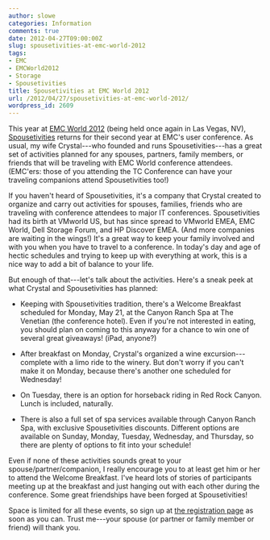 ```yaml
---
author: slowe
categories: Information
comments: true
date: 2012-04-27T09:00:00Z
slug: spousetivities-at-emc-world-2012
tags:
- EMC
- EMCWorld2012
- Storage
- Spousetivities
title: Spousetivities at EMC World 2012
url: /2012/04/27/spousetivities-at-emc-world-2012/
wordpress_id: 2609
---
```


This year at [EMC World 2012](http://www.emcworld.com) (being held once again in Las Vegas, NV), [Spousetivities](http://spousetivities.com) returns for their second year at EMC's user conference. As usual, my wife Crystal---who founded and runs Spousetivities---has a great set of activities planned for any spouses, partners, family members, or friends that will be traveling with EMC World conference attendees. (EMC'ers: those of you attending the TC Conference can have your traveling companions attend Spousetivities too!)

If you haven't heard of Spousetivities, it's a company that Crystal created to organize and carry out activities for spouses, families, friends who are traveling with conference attendees to major IT conferences. Spousetivities had its birth at VMworld US, but has since spread to VMworld EMEA, EMC World, Dell Storage Forum, and HP Discover EMEA. (And more companies are waiting in the wings!) It's a great way to keep your family involved and with you when you have to travel to a conference. In today's day and age of hectic schedules and trying to keep up with everything at work, this is a nice way to add a bit of balance to your life.

But enough of that---let's talk about the activities. Here's a sneak peek at what Crystal and Spousetivities has planned:

* Keeping with Spousetivities tradition, there's a Welcome Breakfast scheduled for Monday, May 21, at the Canyon Ranch Spa at The Venetian (the conference hotel). Even if you're not interested in eating, you should plan on coming to this anyway for a chance to win one of several great giveaways! (iPad, anyone?)

* After breakfast on Monday, Crystal's organized a wine excursion---complete with a limo ride to the winery. But don't worry if you can't make it on Monday, because there's another one scheduled for Wednesday!

* On Tuesday, there is an option for horseback riding in Red Rock Canyon. Lunch is included, naturally.

* There is also a full set of spa services available through Canyon Ranch Spa, with exclusive Spousetivities discounts. Different options are available on Sunday, Monday, Tuesday, Wednesday, and Thursday, so there are plenty of options to fit into your schedule!

Even if none of these activities sounds great to your spouse/partner/companion, I really encourage you to at least get him or her to attend the Welcome Breakfast. I've heard lots of stories of participants meeting up at the breakfast and just hanging out with each other during the conference. Some great friendships have been forged at Spousetivities!

Space is limited for all these events, so sign up at [the registration page](http://spousetivities-emc2012.eventbrite.com/) as soon as you can. Trust me---your spouse (or partner or family member or friend) will thank you.
